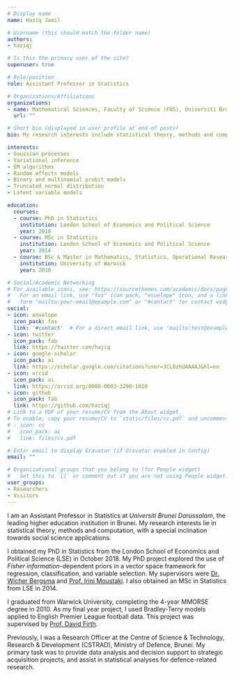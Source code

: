 ```yaml
---
# Display name
name: Haziq Jamil

# Username (this should match the folder name)
authors:
- haziqj

# Is this the primary user of the site?
superuser: true

# Role/position
role: Assistant Professor in Statistics

# Organizations/Affiliations
organizations:
- name: Mathematical Sciences, Faculty of Science (FOS), Universiti Brunei Darussalam (UBD)
  url: ""

# Short bio (displayed in user profile at end of posts)
bio: My research interests include statistical theory, methods and computation, with applications towards the social sciences.

interests:
- Gaussian processes
- Variational inference
- EM algorithms
- Random effects models
- Binary and multinomial probit models
- Truncated normal distribution
- Latent variable models

education:
  courses:
  - course: PhD in Statistics
    institution: London School of Economics and Political Science
    year: 2018
  - course: MSc in Statistics
    institution: London School of Economics and Political Science
    year: 2014
  - course: BSc & Master in Mathematics, Statistics, Operational Research and Economics
    institution: University of Warwick
    year: 2010

# Social/Academic Networking
# For available icons, see: https://sourcethemes.com/academic/docs/page-builder/#icons
#   For an email link, use "fas" icon pack, "envelope" icon, and a link in the
#   form "mailto:your-email@example.com" or "#contact" for contact widget.
social:
- icon: envelope
  icon_pack: fas
  link: '#contact'  # For a direct email link, use "mailto:test@example.org".
- icon: twitter
  icon_pack: fab
  link: https://twitter.com/hajiq
- icon: google-scholar
  icon_pack: ai
  link: https://scholar.google.com/citations?user=3CL0zhUAAAAJ&hl=en
- icon: orcid
  icon_pack: ai
  link: https://orcid.org/0000-0003-3298-1010  
- icon: github
  icon_pack: fab
  link: https://github.com/haziqj
# Link to a PDF of your resume/CV from the About widget.
# To enable, copy your resume/CV to `static/files/cv.pdf` and uncomment the lines below.
# - icon: cv
#   icon_pack: ai
#   link: files/cv.pdf

# Enter email to display Gravatar (if Gravatar enabled in Config)
email: ""

# Organizational groups that you belong to (for People widget)
#   Set this to `[]` or comment out if you are not using People widget.
user_groups:
- Researchers
- Visitors
---
```


I am an Assistant Professor in Statistics at _Universiti Brunei Darussalam_, the leading higher education institution in Brunei.
My research interests lie in statistical theory, methods and computation, with a special inclination towards social science applications.
<!-- I am attached to the Department of Mathematics in the Faculty of Science (FOS), and I run statistics modules for our undergraduate and masters programmes. -->

<!-- I am a Research Officer at the [Centre of Science & Technology, Research & Development (CSTRAD)](https://www2.mindef.gov.bn/cstrad/), Ministry of Defence, Brunei.
My primary task is to provide data analysis and decision support to strategic acquisition projects. 
I also assist in statistical analyses for defence-related research. -->
I obtained my PhD in Statistics from the London School of Economics and Political Science (LSE) in October 2018.
My PhD project explored the use of *Fisher information*-dependent priors in a vector space framework for regression, classification, and variable selection.
My supervisors were [Dr. Wicher Bergsma](http://stats.lse.ac.uk/bergsma/index.html) and [Prof. Irini Moustaki](http://stats.lse.ac.uk/moustaki/).
I also obtained an MSc in Statistics from LSE in 2014.

I graduated from Warwick University, completing the 4-year MMORSE degree in 2010. As my final year project, I used Bradley-Terry models applied to English Premier League football data. This project was supervised by [Prof. David Firth](http://www2.warwick.ac.uk/fac/sci/statistics/staff/academic-research/firth/).

Previously, I was a Research Officer at the Centre of Science & Technology, Research & Development (CSTRAD), Ministry of Defence, Brunei.
My primary task was to provide data analysis and decision support to strategic acquisition projects, and assist in statistical analyses for defence-related research.
